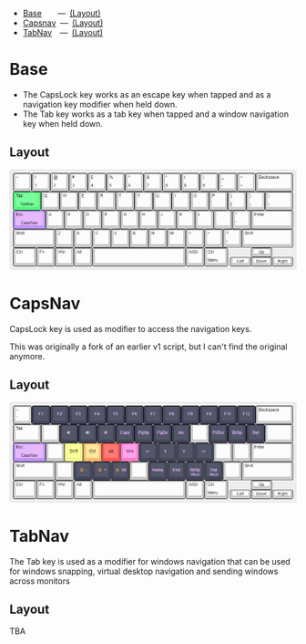 - [Base](   #base)    — [(Layout)](#layout)
- [Capsnav](#capsnav) — [(Layout)](#layout-1)
- [TabNav]( #tabnav)  — [(Layout)](#layout-2)

# Base

- The CapsLock key works as an escape key when tapped and as a navigation key modifier when held down.
- The Tab key works as a tab key when tapped and a window navigation key when held down.

## Layout

![Base Layout "Base Layout"](layout-base.png)

# CapsNav

CapsLock key is used as modifier to access the navigation keys.

This was originally a fork of an earlier v1 script, but I can't find the original anymore.

## Layout

![CapsNav Layout "CapsNav Layout"](layout-capsnav.png)

# TabNav

The Tab key is used as a modifier for windows navigation that can be used for windows snapping, virtual desktop navigation and sending windows across monitors

## Layout

TBA
